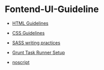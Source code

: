 # Fontend-UI-Guideline

* [HTML Guidelines](https://github.com/pramodui5/Fontend-UI-Guideline/blob/master/html-guideline.md)

* [CSS Guidelines]()

* [SASS writing practices]()

* [Grunt Task Runner Setup]()

* [noscript]()
